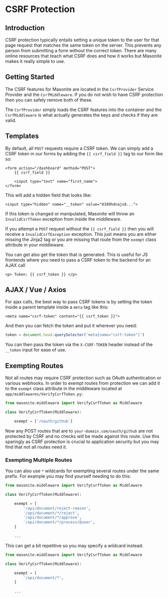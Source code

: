 # CSRF Protection

## Introduction

CSRF protection typically entails setting a unique token to the user for that page request that matches the same token on the server. This prevents any person from submitting a form without the correct token. There are many online resources that teach what CSRF does and how it works but Masonite makes it really simple to use.

## Getting Started

The CSRF features for Masonite are located in the `CsrfProvider` Service Provider and the `CsrfMiddleware`. If you do not wish to have CSRF protection then you can safely remove both of these.

The `CsrfProvider` simply loads the CSRF features into the container and the `CsrfMiddleware` is what actually generates the keys and checks if they are valid.

## Templates

By default, all `POST` requests require a CSRF token. We can simply add a CSRF token in our forms by adding the `{{ csrf_field }}` tag to our form like so:

```markup
<form action="/dashboard" method="POST">
    {{ csrf_field }}

    <input type="text" name="first_name">
</form>
```

This will add a hidden field that looks like:

```markup
<input type="hidden" name="__token" value="8389hdnajs8...">
```

If this token is changed or manipulated, Masonite will throw an `InvalidCsrfToken` exception from inside the middleware.

If you attempt a `POST` request without the `{{ csrf_field }}` then you will receive a `InvalidCsrfException` exception. This just means you are either missing the Jinja2 tag or you are missing that route from the `exempt` class attribute in your middleware.

You can get also get the token that is generated. This is useful for JS frontends where you need to pass a CSRF token to the backend for an AJAX call

```markup
<p> Token: {{ csrf_token }} </p>
```

## AJAX / Vue / Axios

For ajax calls, the best way to pass CSRF tokens is by setting the token inside a parent template inside a `meta` tag like this:

```markup
<meta name="csrf-token" content="{{ csrf_token }}">
```

And then you can fetch the token and put it wherever you need:

```javascript
token = document.head.querySelector('meta[name="csrf-token"]')
```

You can then pass the token via the `X-CSRF-TOKEN` header instead of the `__token` input for ease of use.

## Exempting Routes

Not all routes may require CSRF protection such as OAuth authentication or various webhooks. In order to exempt routes from protection we can add it to the `exempt` class attribute in the middleware located at `app/middlewares/VerifyCsrfToken.py`:

```python
from masonite.middleware import VerifyCsrfToken as Middleware

class VerifyCsrfToken(Middleware):

    exempt = ['/oauth/github']
```

Now any POST routes that are to `your-domain.com/oauth/github` are not protected by CSRF and no checks will be made against this route. Use this sparingly as CSRF protection is crucial to application security but you may find that not all routes need it.

### Exempting Multiple Routes

You can also use `*` wildcards for exempting several routes under the same prefix. For example you may find yourself needing to do this:

```python
from masonite.middleware import VerifyCsrfToken as Middleware

class VerifyCsrfToken(Middleware):

    exempt = [
        '/api/document/reject-reason',
        '/api/document/*/reject',
        '/api/document/*/approve',
        '/api/document/*/process/@user',
    ]

    ...
```

This can get a bit repetitive so you may specify a wildcard instead:

```python
from masonite.middleware import VerifyCsrfToken as Middleware

class VerifyCsrfToken(Middleware):

    exempt = [
        '/api/document/*',
    ]

    ...
```
